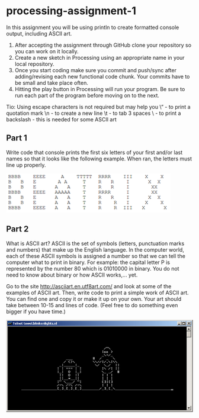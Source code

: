 # processing-assignment-1

In this assignment you will be using println to create formatted console output, including ASCII art.

1. After accepting the assignment through GitHub clone your repository so you can work on it locally.
2. Create a new sketch in Processing using an appropriate name in your local repository.
3. Once you start coding make sure you commit and push/sync after adding/revising each new functional code chunk. Your commits have to be small and take place often.
4. Hitting the play button in Processing will run your program. Be sure to run each part of the program before moving on to the next.

Tio: Using escape characters is not required but may help you
\” - to print a quotation mark
\n - to create a new line
\t - to tab 3 spaces
\\ - to print a backslash - this is needed for some ASCII art

## Part 1
Write code that console prints the first six letters of your first and/or last names so that it looks like the following example.  When ran, the letters must line up properly.

![](images/beatrix.png)

## Part 2
What is ASCII art?  ASCII is the set of symbols (letters, punctuation marks and numbers) that make up the English language.  In the computer world, each of these ASCII symbols is assigned a number so that we can tell the computer what to print in binary.  For example: the capital letter P is represented by the number 80 which is 01010000 in binary. You do not need to know about binary or how ASCII works,... yet.  

Go to the site http://asciiart.en.utf8art.com/ and look at some of the examples of ASCII art.  Then, write code to print a simple work of ASCII art. You can find one and copy it or make it up on your own. Your art should take between 10-15 and lines of code.  (Feel free to do something even bigger if you have time.)

![](images/ASCIIStarwars.jpg)
